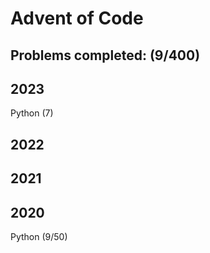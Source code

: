 # Advent of Code

## Problems completed: (9/400)
     
## 2023
Python (7)

## 2022 

## 2021 

## 2020
Python (9/50)